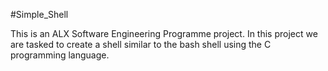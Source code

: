 #Simple_Shell

This is an ALX Software Engineering Programme project. In this project we are tasked to create a shell similar to the bash shell using the C programming language.
